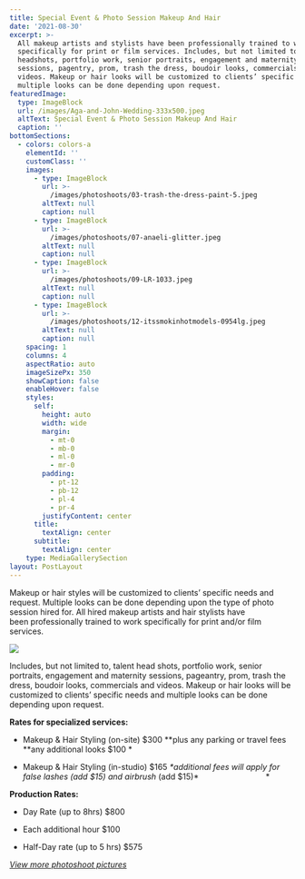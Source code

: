 ```yaml
---
title: Special Event & Photo Session Makeup And Hair
date: '2021-08-30'
excerpt: >-
  All makeup artists and stylists have been professionally trained to work
  specifically for print or film services. Includes, but not limited to, talent
  headshots, portfolio work, senior portraits, engagement and maternity
  sessions, pagentry, prom, trash the dress, boudoir looks, commercials and
  videos. Makeup or hair looks will be customized to clients’ specific needs and
  multiple looks can be done depending upon request.
featuredImage:
  type: ImageBlock
  url: /images/Aga-and-John-Wedding-333x500.jpeg
  altText: Special Event & Photo Session Makeup And Hair
  caption: ''
bottomSections:
  - colors: colors-a
    elementId: ''
    customClass: ''
    images:
      - type: ImageBlock
        url: >-
          /images/photoshoots/03-trash-the-dress-paint-5.jpeg
        altText: null
        caption: null
      - type: ImageBlock
        url: >-
          /images/photoshoots/07-anaeli-glitter.jpeg
        altText: null
        caption: null
      - type: ImageBlock
        url: >-
          /images/photoshoots/09-LR-1033.jpeg
        altText: null
        caption: null
      - type: ImageBlock
        url: >-
          /images/photoshoots/12-itssmokinhotmodels-0954lg.jpeg
        altText: null
        caption: null
    spacing: 1
    columns: 4
    aspectRatio: auto
    imageSizePx: 350
    showCaption: false
    enableHover: false
    styles:
      self:
        height: auto
        width: wide
        margin:
          - mt-0
          - mb-0
          - ml-0
          - mr-0
        padding:
          - pt-12
          - pb-12
          - pl-4
          - pr-4
        justifyContent: center
      title:
        textAlign: center
      subtitle:
        textAlign: center
    type: MediaGallerySection      
layout: PostLayout
---
```

Makeup or hair styles will be customized to clients’ specific needs and request. Multiple looks can be done depending upon the type of photo session hired for. All hired makeup artists and hair stylists have been professionally trained to work specifically for print and/or film services.

![](/images/Jeannine-Marie-Photography-0052TT-683x1024.png)

Includes, but not limited to, talent head shots, portfolio work, senior portraits, engagement and maternity sessions, pageantry, prom, trash the dress, boudoir looks, commercials and videos. Makeup or hair looks will be customized to clients’ specific needs and multiple looks can be done depending upon request.

**Rates for specialized services:**

*   Makeup & Hair Styling (on-site) $300 \**plus any parking or travel fees \*\*any additional looks $100 *

*   Makeup & Hair Styling (in-studio) $165 *\*additional fees will apply for false lashes (add $15) and airbrush* (add $15)*                              *

**Production Rates:**

*   Day Rate (up to 8hrs) $800

*   Each additional hour $100

*   Half-Day rate (up to 5 hrs) $575



[*View more photoshoot pictures*](https://www.twincitiesmakeup.com/photos/photoshoots/)

